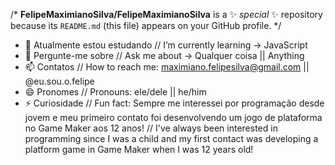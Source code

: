 
/* **FelipeMaximianoSilva/FelipeMaximianoSilva** is a ✨ _special_ ✨ repository because its `README.md` (this file) appears on your GitHub profile. */


- 🌱 Atualmente estou estudando // I’m currently learning -> JavaScript
- 💬 Pergunte-me sobre // Ask me about -> Qualquer coisa || Anything
- 📫 Contatos // How to reach me: maximiano.felipesilva@gmail.com || @eu.sou.o.felipe
- 😄 Pronomes // Pronouns: ele/dele || he/him
- ⚡ Curiosidade // Fun fact: Sempre me interessei por programação desde jovem e meu primeiro contato foi desenvolvendo um jogo de plataforma no Game Maker aos 12 anos! // I've always been interested in programming since I was a child and my first contact was developing a platform game in Game Maker when I was 12 years old!


